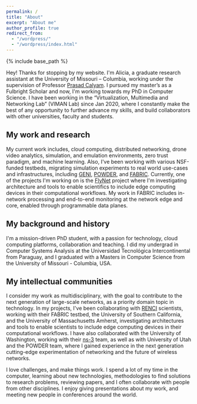 ```yaml
---
permalink: /
title: "About"
excerpt: "About me"
author_profile: true
redirect_from: 
  - "/wordpress/"
  - "/wordpress/index.html"
---
```


{% include base_path %}

Hey! Thanks for stopping by my website. I'm Alicia, a graduate research assistant at the University of Missouri – Columbia, working under the supervision of Professor [Prasad Calyam](https://www.prasadcalyam.com/). I pursued my master’s as a Fulbright Scholar and now, I'm working towards my PhD in Computer Science. I have been working in the “Virtualization, Multimedia and Networking Lab” (VIMAN Lab) since Jan 2020, where I constantly make the best of any opportunity to further advance my skills, and build collaborators with other universities, faculty and students.

## My work and research
My current work includes, cloud computing, distributed networking, drone video analytics, simulation, and emulation environments, zero trust paradigm, and machine learning. Also, I've been working with various NSF-funded testbeds, migrating simulation experiments to real world use-cases and infrastructures, including [GENI](https://www.geni.net/), [POWDER](https://www.powderwireless.net/), and [FABRIC](https://fabric-testbed.net/). Currently, one of the projects I'm working on is the [FlyNet](https://sites.google.com/view/flynetproject/home) project where I'm investigating architecture and tools to enable scientifics to include edge computing devices in their computational workflows. My work in FABRIC includes in-network processing and end-to-end monitoring at the network edge and core, enabled through programmable data planes. 


## My background and history
I'm a mission-driven PhD student, with a passion for technology, cloud computing platforms, collaboration and teaching. I did my undergrad in Computer Systems Analysis at the Universidad Tecnológica Intercontinental from Paraguay, and I graduated with a Masters in Computer Science from the University of Missouri - Columbia, USA.

## My intellectual communities
I consider my work as multidisciplinary, with the goal to contribute to the next generation of large-scale networks, as a priority domain topic in technology. In my projects, I've been collaborating with [RENCI](https://renci.org/) scientists, working with their FABRIC testbed, the University of Southern California, and the University of Massachusetts Amherst, investigating architectures and tools to enable scientists to include edge computing devices in their computational workflows. I have also collaborated with the University of Washington, working with their [ns-3](https://www.nsnam.org/) team,  as well as with University of Utah and the POWDER team, where I gained experience in the next generation cutting-edge experimentation of networking and the future of wireless networks.

I love challenges, and make things work. I spend a lot of my time in the computer, learning about new technologies, methodologies to find solutions to research problems, reviewing papers, and I often collaborate with people from other disciplines. I enjoy giving presentations about my work, and meeting new people in conferences around the world. 
